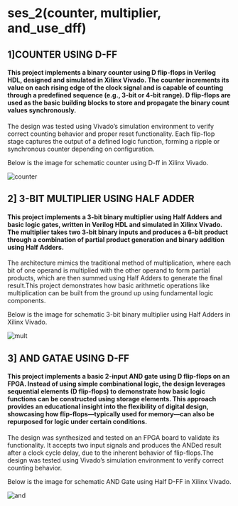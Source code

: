 # ses_2(counter, multiplier, and_use_dff)

## 1]COUNTER USING D-FF
#### This project implements a binary counter using D flip-flops in Verilog HDL, designed and simulated in Xilinx Vivado. The counter increments its value on each rising edge of the clock signal and is capable of counting through a predefined sequence (e.g., 3-bit or 4-bit range). D flip-flops are used as the basic building blocks to store and propagate the binary count values synchronously.

The design was tested using Vivado’s simulation environment to verify correct counting behavior and proper reset functionality. Each flip-flop stage captures the output of a defined logic function, forming a ripple or synchronous counter depending on configuration.

Below is the image for schematic counter using D-ff in Xilinx Vivado.

![counter](https://github.com/user-attachments/assets/ce0500bc-182f-41af-8a39-f4c4642315df)

## 2] 3-BIT MULTIPLIER USING HALF ADDER
#### This project implements a 3-bit binary multiplier using Half Adders and basic logic gates, written in Verilog HDL and simulated in Xilinx Vivado. The multiplier takes two 3-bit binary inputs and produces a 6-bit product through a combination of partial product generation and binary addition using Half Adders.

The architecture mimics the traditional method of multiplication, where each bit of one operand is multiplied with the other operand to form partial products, which are then summed using Half Adders to generate the final result.This project demonstrates how basic arithmetic operations like multiplication can be built from the ground up using fundamental logic components.

Below is the image for schematic 3-bit binary multiplier using Half Adders in Xilinx Vivado.

![mult](https://github.com/user-attachments/assets/b70dcd9a-cc50-4cee-82ad-076523df4d22)

## 3] AND GATAE USING D-FF
#### This project implements a basic 2-input AND gate using D flip-flops on an FPGA. Instead of using simple combinational logic, the design leverages sequential elements (D flip-flops) to demonstrate how basic logic functions can be constructed using storage elements. This approach provides an educational insight into the flexibility of digital design, showcasing how flip-flops—typically used for memory—can also be repurposed for logic under certain conditions.

The design was synthesized and tested on an FPGA board to validate its functionality. It accepts two input signals and produces the ANDed result after a clock cycle delay, due to the inherent behavior of flip-flops.The design was tested using Vivado’s simulation environment to verify correct counting behavior.

Below is the image for schematic AND Gate using Half D-FF in Xilinx Vivado.

![and](https://github.com/user-attachments/assets/b996eb04-da35-4649-b416-14cb6280455e)

